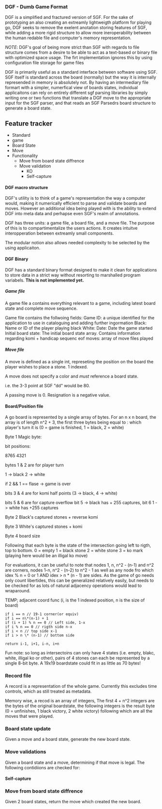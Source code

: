 ### DGF - Dumb Game Format

DGF is a simplified and fractured version of SGF. For the sake of prototyping an also creating an extreamly lightweigth platform for playing go, DGF seeks to remove the exelent anotation storing features of SGF, while adding a more rigid structure to allow more ineroperability between the human redable file and computer's memory representation.

_NOTE_: DGF's goal of being more strict than SGF with regards to file structure comes from a desire to be able to act as a text-based or binary file with optimized space usage. The firt implementation ignores this by using configuration file storage for game files 


DGF is primarily useful as a standard interface between software using SGF. SGF itself is standard across the board (normally) but the way it is internally represended in memory is absolutely not. By having an intermediary file formart with a simpler, numerfical view of boards states, individual applicaitons can rely on entirely different sgf parsing libraries by simply writing one or two functions that translate a DGF move to the appropriate input for the SGF parser, and that reads an SGF Parsedrs board structure to generate a board state.

## Feature tracker
 * Standard
  * game
  * Board State
  * Move
 * Functionality
    * Move from board state diffrence
    * Move validation
        * KO
        * Self-capture


#### DGF macro structure

DGF's utility is to think of a game's representation the way a computer would, making it numerically efficient to parse and validate boards and moves. However an additional idea being played with is the ability to extend DGF into meta data and perhapse even SGF's realm of annotations.

DGF has three units: a game file, a board file, and a move file. The purpose of this is to compartimentalize the users actions. It creates intuitve interopperation between extreamly small components.

The modular notion also allows needed complexity to be selected by the using applicaiton.

#### DGF Binary

DGF has a standard binary format designed to make it clean for applications to store data in a strict way without resorting to marshalled program variabels. __This is not implemented yet.__

##### Game file

A game file a contains everything relevant to a game, including latest board state and complete move sequence.

Game file contains the follwoing fields:
Game ID: a unique identified for the application to use in cataloguing and adding further ingormation
Black: Name or ID of the player playing black
White:
Date: Date the game started
Initial board state: The initial board state array. Contains information regarding komi + handicap
sequenc eof moves: array of move files played

##### Move file

A move is defined as a single int, represeting the position on the board the player wishes to place a stone. 1 indexed.

A move does not specify a color and _must_ reference a board state.

i.e. the 3-3 point at SGF "dd" would be 80.

A passing move is 0. Resignation is a negative value.

#### Board/Position file

A go board is represented by a single array of bytes. For an n x n board, the array is of length n^2 + 3, the first three bytes being equal to :
which player's turn it is (0 = game is finished, 1 = black, 2 = white)

Byte 1
Magic byte:

bit positions:

8765 4321

bytes 1 & 2 are for player turn

1 -> black 2 -> white

if 2 && 1 == flase -> game is over

bits 3 & 4 are for komi half points (3 -> black, 4 -> white)

bits 5 & 6 are for capture overflow
bit 5 -> black has + 255 captures, bit 6 1 -> white has +255 captures

Byte 2
Black's captured stones + reverse komi

Byte 3
White's captured stones + komi

Byte 4
board size

Following that each byte is the state of the intersection going left to rigth, top to bottom.
0 = empty
1 = black stone
2 = white stone
3 = ko mark (playing here would be an illigal ko move)

For evaluations, it can be useful to note that nodes 1, n, n^2 - (n-1) and n^2 are corners, nodes 1-n, n^2 - (n-2) to n^2 - 1 as well as any node fro which idex % n = 0 or 1 AND idex > n * (n - 1) are sides. As the game of go needs only count libertides, this can be generalized relatively easily, but needs to be checked for as lots of natural adjacency operations would lead to wraparound. 

TEMP; adjacent coord func (i, is the 1 indexed position, n is the size of board)

```if i == 1 // 1-1 conrner
if i == n // 19-1 corner(or equiv)
if i == n\*(n-1) + 1
if (i + 1) % n == 0 // Left side, 1-x
if i % n == 0 // rigth side n-x
if i < n // top side x-1
if i > n \* (n-1) // bottom side

return i-1, i+1, i-n, i+n 
```
Fun note: so long as intersectoins can only have 4 states (i.e. empty, blakc, white, illigal ko or other), pairs of 4 stones can each be represented by a single 8-bit byte. A 19x19 boardstate could fit in as little as 70 bytes!


### Record file

A record is a representation of the whole game. Currently this excludes time controls, which as still treated as metadata.

Memory wise, a recod is an array of integers, The first 4 + n^2 integers are the bytes of the original boardstate, the following integers is the result byte (0 = unfinishes, 1 black victory, 2 white victory) following which are all the moves that were played.

### Board state update

Given a move and a board state, generate the new board state.

### Move validations

Given a board state and a move, determining if that move is legal. The following contidiions are checked for:

#### Self-capture

### Move from board state diffrence

Given 2 board states, return the move which created the new board.

